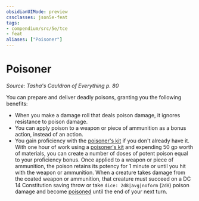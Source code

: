 ```yaml
---
obsidianUIMode: preview
cssclasses: json5e-feat
tags:
- compendium/src/5e/tce
- feat
aliases: ["Poisoner"]
---
```

# Poisoner
*Source: Tasha's Cauldron of Everything p. 80*  

You can prepare and deliver deadly poisons, granting you the following benefits:

- When you make a damage roll that deals poison damage, it ignores resistance to poison damage.  
- You can apply poison to a weapon or piece of ammunition as a bonus action, instead of an action.  
- You gain proficiency with the [poisoner's kit](/3-Mechanics/CLI/items/poisoners-kit.md) if you don't already have it. With one hour of work using a [poisoner's kit](/3-Mechanics/CLI/items/poisoners-kit.md) and expending 50 gp worth of materials, you can create a number of doses of potent poison equal to your proficiency bonus. Once applied to a weapon or piece of ammunition, the poison retains its potency for 1 minute or until you hit with the weapon or ammunition. When a creature takes damage from the coated weapon or ammunition, that creature must succeed on a DC 14 Constitution saving throw or take `dice: 2d8|avg|noform` (`2d8`) poison damage and become [poisoned](/3-Mechanics/CLI/rules/conditions.md#poisoned) until the end of your next turn.